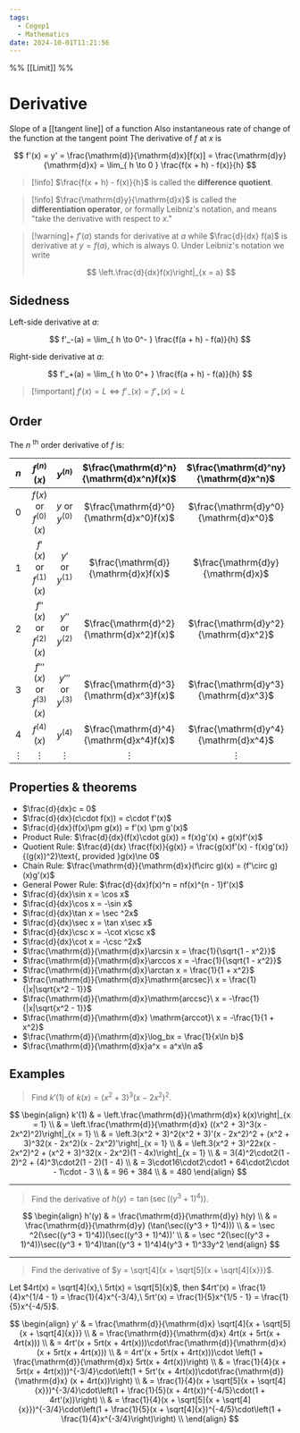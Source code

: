 ```yaml
---
tags:
  - Cegep1
  - Mathematics
date: 2024-10-01T11:21:56
---
```


%% [[Limit]] %%

# Derivative

Slope of a [[tangent line]] of a function
Also instantaneous rate of change of the function at the tangent point
The derivative of $f$ at $x$ is

$$
f'(x) = y' = \frac{\mathrm{d}}{\mathrm{d}x}[f(x)] = \frac{\mathrm{d}y}{\mathrm{d}x} = \lim_{ h \to 0 } \frac{f(x + h) - f(x)}{h}
$$

> [!info] $\frac{f(x + h) - f(x)}{h}$ is called the **difference quotient**.

> [!info] $\frac{\mathrm{d}y}{\mathrm{d}x}$ is called the **differentiation operator**, or formally Leibniz's notation, and means "take the derivative with respect to $x$."

> [!warning]+
> $f'(a)$ stands for derivative at $a$ while $\frac{d}{dx} f(a)$ is derivative at $y = f(a)$, which is always 0.
> Under Leibniz's notation we write
> 
> $$
> \left.\frac{d}{dx}f(x)\right|_{x = a}
> $$

## Sidedness

Left-side derivative at $a$:

$$
f'_-(a) = \lim_{ h \to 0^- } \frac{f(a + h) - f(a)}{h}
$$

Right-side derivative at $a$:

$$
f'_+(a) = \lim_{ h \to 0^+ } \frac{f(a + h) - f(a)}{h}
$$

> [!important] $f'(x) = L \iff f'_-(x) = f'_+(x) = L$

## Order

The $n$ <sup>th</sup> order derivative of $f$ is:

|   $n$    |       $f^{(n)}(x)$        |      $y^{(n)}$      | $\frac{\mathrm{d}^n}{\mathrm{d}x^n}f(x)$ | $\frac{\mathrm{d}^ny}{\mathrm{d}x^n}$ |
|:--------:|:-------------------------:|:-------------------:|:----------------------------------------:|:-------------------------------------:|
|    0     |  $f(x)$ or $f^{(0)}(x)$   |  $y$ or $y^{(0)}$   | $\frac{\mathrm{d}^0}{\mathrm{d}x^0}f(x)$ | $\frac{\mathrm{d}y^0}{\mathrm{d}x^0}$ |
|    1     |  $f'(x)$ or $f^{(1)}(x)$  |  $y'$ or $y^{(1)}$  |   $\frac{\mathrm{d}}{\mathrm{d}x}f(x)$   |   $\frac{\mathrm{d}y}{\mathrm{d}x}$   |
|    2     | $f''(x)$ or $f^{(2)}(x)$  | $y''$ or $y^{(2)}$  | $\frac{\mathrm{d}^2}{\mathrm{d}x^2}f(x)$ | $\frac{\mathrm{d}y^2}{\mathrm{d}x^2}$ |
|    3     | $f'''(x)$ or $f^{(3)}(x)$ | $y'''$ or $y^{(3)}$ | $\frac{\mathrm{d}^3}{\mathrm{d}x^3}f(x)$ | $\frac{\mathrm{d}y^3}{\mathrm{d}x^3}$ |
|    4     |       $f^{(4)}(x)$        |      $y^{(4)}$      | $\frac{\mathrm{d}^4}{\mathrm{d}x^4}f(x)$ | $\frac{\mathrm{d}y^4}{\mathrm{d}x^4}$ |
| $\vdots$ |         $\vdots$          |      $\vdots$       |                 $\vdots$                 |               $\vdots$                |

## Properties & theorems

- $\frac{d}{dx}c = 0$
- $\frac{d}{dx}(c\cdot f(x)) = c\cdot f'(x)$
- $\frac{d}{dx}(f(x)\pm g(x)) = f'(x) \pm g'(x)$
- Product Rule: $\frac{d}{dx}(f(x)\cdot g(x)) = f(x)g'(x) + g(x)f'(x)$
- Quotient Rule: $\frac{d}{dx} \frac{f(x)}{g(x)} = \frac{g(x)f'(x) - f(x)g'(x)}{(g(x))^2}\text{, provided }g(x)\ne 0$
- Chain Rule: $\frac{\mathrm{d}}{\mathrm{d}x}(f\circ g)(x) = (f'\circ g)(x)g'(x)$
- General Power Rule: $\frac{d}{dx}f(x)^n = nf(x)^{n - 1}f'(x)$
- $\frac{d}{dx}\sin x = \cos x$
- $\frac{d}{dx}\cos x = -\sin x$
- $\frac{d}{dx}\tan x = \sec ^2x$
- $\frac{d}{dx}\sec x = \tan x\sec x$
- $\frac{d}{dx}\csc x = -\cot x\csc x$
- $\frac{d}{dx}\cot x = -\csc ^2x$
- $\frac{\mathrm{d}}{\mathrm{d}x}\arcsin x = \frac{1}{\sqrt{1 - x^2}}$
- $\frac{\mathrm{d}}{\mathrm{d}x}\arccos x = -\frac{1}{\sqrt{1 - x^2}}$
- $\frac{\mathrm{d}}{\mathrm{d}x}\arctan x = \frac{1}{1 + x^2}$
- $\frac{\mathrm{d}}{\mathrm{d}x}\mathrm{arcsec}\ x = \frac{1}{|x|\sqrt{x^2 - 1}}$
- $\frac{\mathrm{d}}{\mathrm{d}x}\mathrm{arccsc}\ x = -\frac{1}{|x|\sqrt{x^2 - 1}}$
- $\frac{\mathrm{d}}{\mathrm{d}x} \mathrm{arccot}\ x = -\frac{1}{1 + x^2}$
- $\frac{\mathrm{d}}{\mathrm{d}x}\log_bx = \frac{1}{x\ln b}$
- $\frac{\mathrm{d}}{\mathrm{d}x}a^x = a^x\ln a$

## Examples

> Find $k'(1)$ of $k(x) = (x^2 + 3)^3(x - 2x^2)^2$.

$$
\begin{align}
k'(1) & = \left.\frac{\mathrm{d}}{\mathrm{d}x} k(x)\right|_{x = 1} \\
 & = \left.\frac{\mathrm{d}}{\mathrm{d}x} ((x^2 + 3)^3(x - 2x^2)^2)\right|_{x = 1} \\
 & = \left.3(x^2 + 3)^2(x^2 + 3)'(x - 2x^2)^2 + (x^2 + 3)^32(x - 2x^2)(x - 2x^2)'\right|_{x = 1} \\
 & = \left.3(x^2 + 3)^22x(x - 2x^2)^2 + (x^2 + 3)^32(x - 2x^2)(1 - 4x)\right|_{x = 1} \\
 & = 3(4)^2\cdot2(1 - 2)^2 + (4)^3\cdot2(1 - 2)(1 - 4) \\
 & = 3\cdot16\cdot2\cdot1 + 64\cdot2\cdot - 1\cdot - 3 \\
 & = 96 + 384 \\
 & = 480
\end{align}
$$

---

> Find the derivative of $h(y) = \tan(\sec((y^3 + 1)^4))$.

$$
\begin{align}
h'(y) & = \frac{\mathrm{d}}{\mathrm{d}y} h(y) \\
 & = \frac{\mathrm{d}}{\mathrm{d}y} (\tan(\sec((y^3 + 1)^4))) \\
 & = \sec ^2(\sec((y^3 + 1)^4))(\sec((y^3 + 1)^4))' \\
 & = \sec ^2(\sec((y^3 + 1)^4))\sec((y^3 + 1)^4)\tan((y^3 + 1)^4)4(y^3 + 1)^33y^2
\end{align}
$$

---

> Find the derivative of $y = \sqrt[4]{x + \sqrt[5]{x + \sqrt[4]{x}}}$.

Let $4rt(x) = \sqrt[4]{x},\ 5rt(x) = \sqrt[5]{x}$,
then $4rt'(x) = \frac{1}{4}x^{1/4 - 1} = \frac{1}{4}x^{-3/4},\ 5rt'(x) = \frac{1}{5}x^{1/5 - 1} = \frac{1}{5}x^{-4/5}$.

$$
\begin{align}
y' & = \frac{\mathrm{d}}{\mathrm{d}x} \sqrt[4]{x + \sqrt[5]{x + \sqrt[4]{x}}} \\
 & = \frac{\mathrm{d}}{\mathrm{d}x} 4rt(x + 5rt(x + 4rt(x))) \\
 & = 4rt'(x + 5rt(x + 4rt(x)))\cdot\frac{\mathrm{d}}{\mathrm{d}x} (x + 5rt(x + 4rt(x))) \\
 & = 4rt'(x + 5rt(x + 4rt(x)))\cdot \left(1 + \frac{\mathrm{d}}{\mathrm{d}x} 5rt(x + 4rt(x))\right) \\
 & = \frac{1}{4}(x + 5rt(x + 4rt(x)))^{-3/4}\cdot\left(1 + 5rt'(x + 4rt(x))\cdot\frac{\mathrm{d}}{\mathrm{d}x} (x + 4rt(x))\right) \\
 & = \frac{1}{4}(x + \sqrt[5]{x + \sqrt[4]{x}})^{-3/4}\cdot\left(1 + \frac{1}{5}(x + 4rt(x))^{-4/5}\cdot(1 + 4rt'(x))\right) \\
 & = \frac{1}{4}(x + \sqrt[5]{x + \sqrt[4]{x}})^{-3/4}\cdot\left(1 + \frac{1}{5}(x + \sqrt[4]{x})^{-4/5}\cdot\left(1 + \frac{1}{4}x^{-3/4}\right)\right) \\
\end{align}
$$